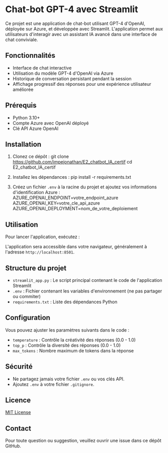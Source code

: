 # Chat-bot GPT-4 avec Streamlit

Ce projet est une application de chat-bot utilisant GPT-4 d'OpenAI, déployée sur Azure, et développée avec Streamlit. L'application permet aux utilisateurs d'interagir avec un assistant IA avancé dans une interface de chat conviviale.

## Fonctionnalités

- Interface de chat interactive
- Utilisation du modèle GPT-4 d'OpenAI via Azure
- Historique de conversation persistant pendant la session
- Affichage progressif des réponses pour une expérience utilisateur améliorée

## Prérequis

- Python 3.10+
- Compte Azure avec OpenAI déployé
- Clé API Azure OpenAI

## Installation

1. Clonez ce dépôt :
git clone https://github.com/impejonathan/E2_chatbot_IA_certif
cd E2_chatbot_IA_certif

2. Installez les dépendances :
pip install -r requirements.txt

3. Créez un fichier `.env` à la racine du projet et ajoutez vos informations d'identification Azure :
AZURE_OPENAI_ENDPOINT=votre_endpoint_azure
AZURE_OPENAI_KEY=votre_cle_api_azure
AZURE_OPENAI_DEPLOYMENT=nom_de_votre_deploiement

## Utilisation

Pour lancer l'application, exécutez :

L'application sera accessible dans votre navigateur, généralement à l'adresse `http://localhost:8501`.

## Structure du projet

- `streamlit_app.py` : Le script principal contenant le code de l'application Streamlit
- `.env` : Fichier contenant les variables d'environnement (ne pas partager ou commiter)
- `requirements.txt` : Liste des dépendances Python

## Configuration

Vous pouvez ajuster les paramètres suivants dans le code :

- `temperature` : Contrôle la créativité des réponses (0.0 - 1.0)
- `top_p` : Contrôle la diversité des réponses (0.0 - 1.0)
- `max_tokens` : Nombre maximum de tokens dans la réponse

## Sécurité

- Ne partagez jamais votre fichier `.env` ou vos clés API.
- Ajoutez `.env` à votre fichier `.gitignore`.


## Licence

[MIT License](https://opensource.org/licenses/MIT)

## Contact

Pour toute question ou suggestion, veuillez ouvrir une issue dans ce dépôt GitHub.
